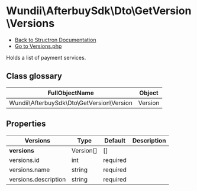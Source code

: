 # Wundii\AfterbuySdk\Dto\GetVersion\Versions
- [Back to Structron Documentation](./../_Structron.md)
- [Go to Versions.php](./../../src/Dto/GetVersion/Versions.php)

Holds a list of payment services.

## Class glossary
| FullObjectName | Object |
| -------------- | ------ |
| Wundii\AfterbuySdk\Dto\GetVersion\Version | Version |

## Properties
| Versions             | Type      | Default  | Description |
| -------------------- | --------- | -------- | ----------- |
| **versions**         | Version[] | []       |             |
| versions.id          | int       | required |             |
| versions.name        | string    | required |             |
| versions.description | string    | required |             |
